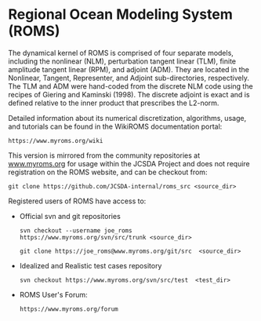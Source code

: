 # Regional Ocean Modeling System (ROMS)

The dynamical kernel of ROMS is comprised of four separate models, including the 
nonlinear (NLM), perturbation tangent linear (TLM), finite amplitude tangent 
linear (RPM), and adjoint (ADM). They are located in the Nonlinear, Tangent, 
Representer, and Adjoint sub-directories, respectively. The TLM and ADM were 
hand-coded from the discrete NLM code using the recipes of Giering and 
Kaminski (1998). The discrete adjoint is exact and is defined relative to 
the inner product that prescribes the L2-norm.

Detailed information about its numerical discretization, algorithms, usage, and 
tutorials can be found in the WikiROMS documentation portal:
```
https://www.myroms.org/wiki
```

This version is mirrored from the community repositories at www.myroms.org for 
usage within the JCSDA Project and does not require registration on the ROMS 
website, and can be checkout from:
```
git clone https://github.com/JCSDA-internal/roms_src <source_dir>
```

Registered users of ROMS have access to:

- Official svn and git repositories
  ```
  svn checkout --username joe_roms https://www.myroms.org/svn/src/trunk <source_dir>

  git clone https://joe_roms@www.myroms.org/git/src  <source_dir>
  ```

- Idealized and Realistic test cases repository
  ```
  svn checkout https://www.myroms.org/svn/src/test  <test_dir>
  ```

- ROMS User's Forum:
  ```
  https://www.myroms.org/forum
  ```
